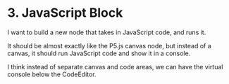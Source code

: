 # 3. JavaScript Block

I want to build a new node that takes in JavaScript code, and runs it.

It should be almost exactly like the P5.js canvas node, but instead of a canvas, it should run JavaScript code and show it in a console.

I think instead of separate canvas and code areas, we can have the virtual console below the CodeEditor.
